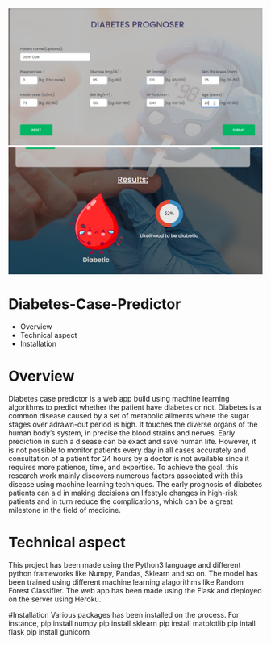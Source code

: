 <img src="Image1.png"/>
<img src="Image2.png"/>

# Diabetes-Case-Predictor
* Overview
* Technical aspect
* Installation

# Overview
Diabetes case predictor is a web app build using machine learning algorithms to predict whether the patient have diabetes or not. Diabetes is a common disease caused by a set of metabolic ailments where the sugar stages over adrawn-out period is high. It touches the diverse organs of the human body’s system, in precise the blood strains and nerves. Early prediction in such a disease can be exact and save human life. However, it is not possible to monitor patients every day in all cases accurately and consultation of a patient for 24 hours by a doctor is not available since it requires more patience, time, and expertise. To achieve the goal, this research work mainly discovers numerous factors associated with this disease using machine learning techniques. The early prognosis of diabetes patients can aid in making decisions on lifestyle changes in high-risk patients and in turn reduce the complications, which can be a great milestone in the field of medicine.

# Technical aspect
This project has been made using the Python3 language and different python frameworks like Numpy, Pandas, Sklearn and so on. The model has been trained using different machine learning alagorithms like Random Forest Classifier. The web app has been made using the Flask and deployed on the server using Heroku.

#Installation
Various packages has been installed on the process. For instance,
pip install numpy
pip install sklearn
pip install matplotlib
pip intall flask
pip install gunicorn



